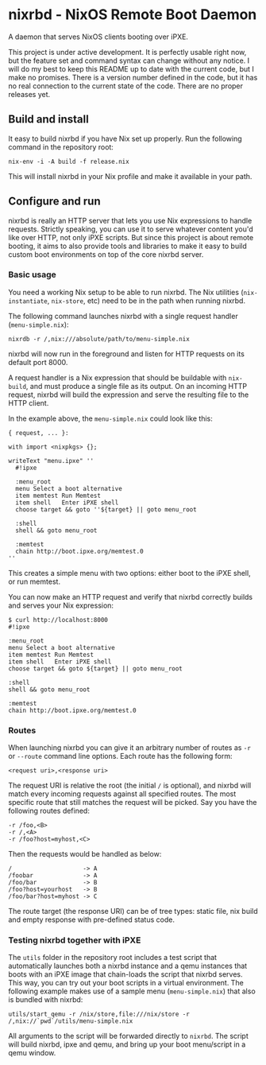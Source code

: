 # nixrbd - NixOS Remote Boot Daemon
A daemon that serves NixOS clients booting over iPXE.

This project is under active development. It is perfectly usable right now, but
the feature set and command syntax can change without any notice. I will do my
best to keep this README up to date with the current code, but I make no
promises. There is a version number defined in the code, but it has no real
connection to the current state of the code. There are no proper releases yet.


## Build and install

It easy to build nixrbd if you have Nix set up properly. Run the following
command in the repository root:

	nix-env -i -A build -f release.nix

This will install nixrbd in your Nix profile and make it available in your
path.


## Configure and run
nixrbd is really an HTTP server that lets you use Nix expressions to handle
requests. Strictly speaking, you can use it to serve whatever content you'd
like over HTTP, not only iPXE scripts. But since this project is about remote
booting, it aims to also provide tools and libraries to make it easy to build
custom boot environments on top of the core nixrbd server.

### Basic usage
You need a working Nix setup to be able to run nixrbd. The Nix utilities
(`nix-instantiate`, `nix-store`, etc) need to be in the path when running
nixrbd.

The following command launches nixrbd with a single request handler
(`menu-simple.nix`):

	nixrdb -r /,nix:///absolute/path/to/menu-simple.nix

nixrbd will now run in the foreground and listen for HTTP requests on its
default port 8000.

A request handler is a Nix expression that should be buildable with
`nix-build`, and must produce a single file as its output. On an incoming HTTP
request, nixrbd will build the expression and serve the resulting file to the
HTTP client.

In the example above, the `menu-simple.nix` could look like this:

```
{ request, ... }:

with import <nixpkgs> {};

writeText "menu.ipxe" ''
  #!ipxe

  :menu_root
  menu Select a boot alternative
  item memtest Run Memtest
  item shell   Enter iPXE shell
  choose target && goto ''${target} || goto menu_root

  :shell
  shell && goto menu_root

  :memtest
  chain http://boot.ipxe.org/memtest.0
''
```

This creates a simple menu with two options: either boot to the iPXE shell, or run memtest.

You can now make an HTTP request and verify that nixrbd correctly builds and
serves your Nix expression:

```
$ curl http://localhost:8000
#!ipxe

:menu_root
menu Select a boot alternative
item memtest Run Memtest
item shell   Enter iPXE shell
choose target && goto ${target} || goto menu_root

:shell
shell && goto menu_root

:memtest
chain http://boot.ipxe.org/memtest.0
```

### Routes
When launching nixrbd you can give it an arbitrary number of routes as `-r` or
`--route` command line options. Each route has the following form:

```
<request uri>,<response uri>
```

The request URI is relative the root (the initial `/` is optional), and nixrbd
will match every incoming requests against all specified routes. The most
specific route that still matches the request will be picked. Say you have the
following routes defined:

```
-r /foo,<B>
-r /,<A>
-r /foo?host=myhost,<C>
```

Then the requests would be handled as below:

```
/                    -> A
/foobar              -> A
/foo/bar             -> B
/foo?host=yourhost   -> B
/foo/bar?host=myhost -> C
```

The route target (the response URI) can be of tree types: static file, nix
build and empty response with pre-defined status code.

### Testing nixrbd together with iPXE
The `utils` folder in the repository root includes a test script that
automatically launches both a nixrbd instance and a qemu instances that boots
with an iPXE image that chain-loads the script that nixrbd serves. This way,
you can try out your boot scripts in a virtual environment. The following
example makes use of a sample menu (`menu-simple.nix`) that also is bundled
with nixrbd:

	utils/start_qemu -r /nix/store,file:///nix/store -r /,nix://`pwd`/utils/menu-simple.nix

All arguments to the script will be forwarded directly to `nixrbd`. The script
will build nixrbd, ipxe and qemu, and bring up your boot menu/script in a qemu
window.
